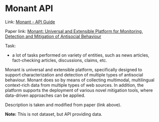 # Monant API

Link: [Monant - API Guide](https://documenter.getpostman.com/view/8615295/SVtPWq1j?version=latest#intro)

Paper link: [Monant: Universal and Extensible Platform for Monitoring, Detection and Mitigation of Antisocial Behaviour](https://rome2019.github.io/papers/Srba_etal_ROME2019.pdf)

Task:
* a lot of tasks performed on variety of entities, such as news articles, fact-checking articles, discussions, claims, etc.

Monant is universal and extensible platform, specifically designed to support characterization and detection of multiple types of antisocial behaviour. Monant does so by means of collecting multimodal, multilingual context-rich data from multiple types of web sources. In addition, the platform supports the deployment of various novel mitigation tools, where data-driven approaches can be applied.

Description is taken and modified from paper (link above).

**Note:** This is not dataset, but API providing data.
